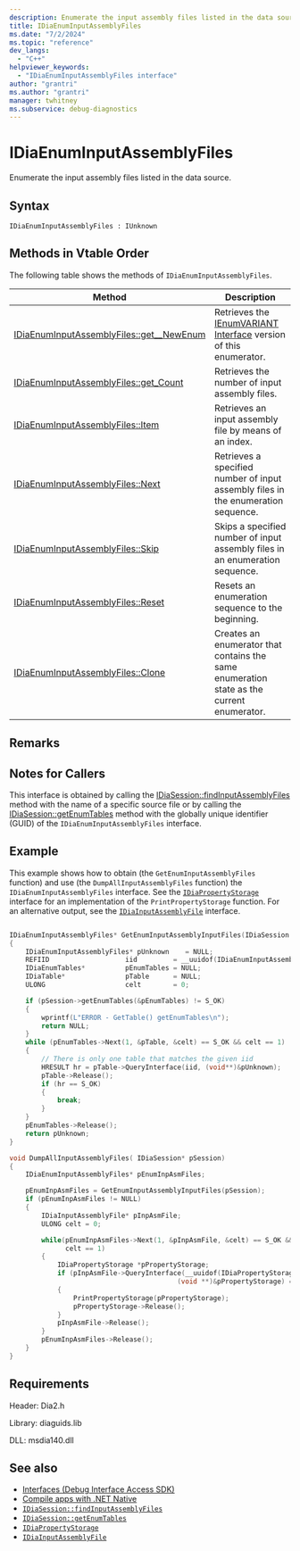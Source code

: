 ```yaml
---
description: Enumerate the input assembly files listed in the data source.
title: IDiaEnumInputAssemblyFiles
ms.date: "7/2/2024"
ms.topic: "reference"
dev_langs:
  - "C++"
helpviewer_keywords:
  - "IDiaEnumInputAssemblyFiles interface"
author: "grantri"
ms.author: "grantri"
manager: twhitney
ms.subservice: debug-diagnostics
---
```


# IDiaEnumInputAssemblyFiles

Enumerate the input assembly files listed in the data source.

## Syntax

`IDiaEnumInputAssemblyFiles : IUnknown`

## Methods in Vtable Order

The following table shows the methods of `IDiaEnumInputAssemblyFiles`.

|Method|Description|
|------------|-----------------|
|[IDiaEnumInputAssemblyFiles::get__NewEnum](../../debugger/debug-interface-access/idiaenuminputassemblyfiles-get-newenum.md)|Retrieves the [IEnumVARIANT Interface](/previous-versions/windows/desktop/api/oaidl/nn-oaidl-ienumvariant) version of this enumerator.|
|[IDiaEnumInputAssemblyFiles::get_Count](../../debugger/debug-interface-access/idiaenuminputassemblyfiles-get-count.md)|Retrieves the number of input assembly files.|
|[IDiaEnumInputAssemblyFiles::Item](../../debugger/debug-interface-access/idiaenuminputassemblyfiles-item.md)|Retrieves an input assembly file by means of an index.|
|[IDiaEnumInputAssemblyFiles::Next](../../debugger/debug-interface-access/idiaenuminputassemblyfiles-next.md)|Retrieves a specified number of input assembly files in the enumeration sequence.|
|[IDiaEnumInputAssemblyFiles::Skip](../../debugger/debug-interface-access/idiaenuminputassemblyfiles-skip.md)|Skips a specified number of input assembly files in an enumeration sequence.|
|[IDiaEnumInputAssemblyFiles::Reset](../../debugger/debug-interface-access/idiaenuminputassemblyfiles-reset.md)|Resets an enumeration sequence to the beginning.|
|[IDiaEnumInputAssemblyFiles::Clone](../../debugger/debug-interface-access/idiaenuminputassemblyfiles-clone.md)|Creates an enumerator that contains the same enumeration state as the current enumerator.|

## Remarks

## Notes for Callers

This interface is obtained by calling the [IDiaSession::findInputAssemblyFiles](../../debugger/debug-interface-access/idiasession-findinputassemblyfiles.md) method with the name of a specific source file or by calling the [IDiaSession::getEnumTables](../../debugger/debug-interface-access/idiasession-getenumtables.md) method with the globally unique identifier (GUID) of the `IDiaEnumInputAssemblyFiles` interface.

## Example

This example shows how to obtain (the `GetEnumInputAssemblyFiles` function) and use (the `DumpAllInputAssemblyFiles` function) the `IDiaEnumInputAssemblyFiles` interface. See the [`IDiaPropertyStorage`](../../debugger/debug-interface-access/idiapropertystorage.md) interface for an implementation of the `PrintPropertyStorage` function. For an alternative output, see the [`IDiaInputAssemblyFile`](../../debugger/debug-interface-access/idiainputassemblyfile.md) interface.

```c++

IDiaEnumInputAssemblyFiles* GetEnumInputAssemblyInputFiles(IDiaSession *pSession)
{
    IDiaEnumInputAssemblyFiles* pUnknown    = NULL;
    REFIID                   iid         = __uuidof(IDiaEnumInputAssemblyFiles);
    IDiaEnumTables*          pEnumTables = NULL;
    IDiaTable*               pTable      = NULL;
    ULONG                    celt        = 0;

    if (pSession->getEnumTables(&pEnumTables) != S_OK)
    {
        wprintf(L"ERROR - GetTable() getEnumTables\n");
        return NULL;
    }
    while (pEnumTables->Next(1, &pTable, &celt) == S_OK && celt == 1)
    {
        // There is only one table that matches the given iid
        HRESULT hr = pTable->QueryInterface(iid, (void**)&pUnknown);
        pTable->Release();
        if (hr == S_OK)
        {
            break;
        }
    }
    pEnumTables->Release();
    return pUnknown;
}

void DumpAllInputAssemblyFiles( IDiaSession* pSession)
{
    IDiaEnumInputAssemblyFiles* pEnumInpAsmFiles;

    pEnumInpAsmFiles = GetEnumInputAssemblyInputFiles(pSession);
    if (pEnumInpAsmFiles != NULL)
    {
        IDiaInputAssemblyFile* pInpAsmFile;
        ULONG celt = 0;

        while(pEnumInpAsmFiles->Next(1, &pInpAsmFile, &celt) == S_OK &&
              celt == 1)
        {
            IDiaPropertyStorage *pPropertyStorage;
            if (pInpAsmFile->QueryInterface(__uuidof(IDiaPropertyStorage),
                                          (void **)&pPropertyStorage) == S_OK)
            {
                PrintPropertyStorage(pPropertyStorage);
                pPropertyStorage->Release();
            }
            pInpAsmFile->Release();
        }
        pEnumInpAsmFiles->Release();
    }
}
```

## Requirements

Header: Dia2.h

Library: diaguids.lib

DLL: msdia140.dll

## See also

- [Interfaces (Debug Interface Access SDK)](../../debugger/debug-interface-access/interfaces-debug-interface-access-sdk.md)
- [Compile apps with .NET Native](/windows/uwp/dotnet-native/)
- [`IDiaSession::findInputAssemblyFiles`](../../debugger/debug-interface-access/idiasession-findinputassemblyfiles.md)
- [`IDiaSession::getEnumTables`](../../debugger/debug-interface-access/idiasession-getenumtables.md)
- [`IDiaPropertyStorage`](../../debugger/debug-interface-access/idiapropertystorage.md)
- [`IDiaInputAssemblyFile`](../../debugger/debug-interface-access/idiainputassemblyfile.md)

